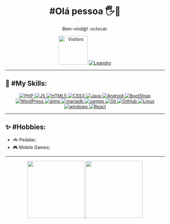 <h1 color="black" align="center"> #Olá pessoa 🖐️🙂 </h1>
<p align="center" color="grey" size="14px">Bem-vind@! :octocat:</p>

<p align="center">
    <a>
        <img width="91" alt="Visitors" src="http://estruyf-github.azurewebsites.net/api/VisitorHit?user=britoleandro&repo=britoleandro&countColorcountColor"/>
    </a> 
    <a href="https://www.linkedin.com/in/leandropbrito">
        <img 
            alt="Leandro" 
            src="https://img.shields.io/badge/-Leandro%20Brito-%230077b5?style=flat-square&logo=linkedin">
    </a>   
</p>

---

<p>
    <h2 align="left">🧠 #My Skills: </h2>
</p>
<p align="center">
    <a href="https://www.php.net/">
    <img alt="PHP" src="https://img.shields.io/badge/php-007396?style=for-the-badge&logo=php&logoColor=white"/>
    </a>
    <a href="https://www.javascript.com/">
    <img alt="JS" src="https://img.shields.io/badge/JavaScript-F7DF1E?style=for-the-badge&logo=javascript&logoColor=black"/>
    </a>
    <a href="https://developer.mozilla.org/en-US/docs/Web/HTML">
    <img alt="HTML5" src="https://img.shields.io/badge/HTML5-E34F26?style=for-the-badge&logo=html5&logoColor=white"/>
    </a>
    <a href="https://developer.mozilla.org/en-US/docs/Web/CSS">
    <img alt="CSS3" src="https://img.shields.io/badge/CSS3-1572B6?style=for-the-badge&logo=css3&logoColor=white"/>
    </a>
    <a href="https://docs.oracle.com/en/java/">
    <img alt="Java" src="https://img.shields.io/badge/Java-007396?style=for-the-badge&logo=java&logoColor=white"/>
    </a>
    <a href="https://www.android.com/">
    <img alt="Android" src="https://img.shields.io/badge/android-3DDC84?style=for-the-badge&logo=android&logoColor=black"/>
    </a>
    <a href="https://getbootstrap.com/">
    <img alt="BootStrap" src="https://img.shields.io/badge/Bootstrap-563D7C?style=for-the-badge&logo=bootstrap&logoColor=white"/>
    </a>
    <a href="https://wordpress.org/">
    <img alt="WordPress" src="https://img.shields.io/badge/wordPress-23282D?style=for-the-badge&logo=wordPress&logoColor=white"/>
    </a>
    <a href="https://www.gimp.org/">
    <img alt="gimp" src="https://img.shields.io/badge/gimp-887F65?style=for-the-badge&logo=gimp&logoColor=white"/>
    </a>
    <a href="https://mariadb.org/">
    <img alt="mariadb" src="https://img.shields.io/badge/mariadb-C0765A?style=for-the-badge&logo=mariadb&logoColor=white"/>
    </a>
    <a href="https://www.apachefriends.org/">
    <img alt="xampp" src="https://img.shields.io/badge/xampp-F37623?style=for-the-badge&logo=xampp&logoColor=white"/>
    </a>   
    <a href="https://git-scm.com/">
    <img alt="Git" src="https://img.shields.io/badge/Git-E95420?style=for-the-badge&logo=git&logoColor=white"/>
    </a>
    <a href="https://github.com/">
    <img alt="GitHub" src="https://img.shields.io/badge/GitHub-100000?style=for-the-badge&logo=github&logoColor=white"/>
    </a>
    <a href="https://linuxmint.com/">
    <img alt="Linux" src="https://img.shields.io/badge/Linux-82B841?style=for-the-badge&logo=linux&logoColor=white"/>
    </a>
    <a href="https://www.microsoft.com/">
    <img alt="windows" src="https://img.shields.io/badge/windows-044EA4?style=for-the-badge&logo=windows&logoColor=white"/>
    </a>
    <a href="https://reactjs.org/">
    <img alt="React" src="https://img.shields.io/badge/React-61DAFB?style=for-the-badge&logo=react&logoColor=black"/>
    </a>        
</p>

---
<h2 align='left'>✨ #Hobbies:</h2>

- 🚲 Pedalar;
- 🎮 Mobile Games;

---

<div align="center">
<a href="https://github.com/britoleandro">
<img height="180em" src="https://github-readme-stats.vercel.app/api?username=britoleandro&show_icons=true&theme=dracula&include_all_commits=true&count_private=true"/>
<img height="180em" src="https://github-readme-stats.vercel.app/api/top-langs/?username=britoleandro&layout=compact&langs_count=16&theme=dracula"/>
</div>
<!--**britoleandro/britoleandro** is a ✨ _special_ ✨ repository because its `README.md` (this file) appears on your GitHub profile.-->
